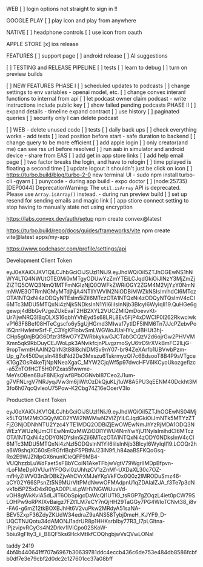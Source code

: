 
WEB
[ ] login options not straight to sign in !!

GOOGLE PLAY
[ ] play icon and play from anywhere

NATIVE
[ ] headphone controls
[ ] use icon from oauth

APPLE STORE
[x] ios release

FEATURES
[ ] support page
[ ] android release
[ ] AI suggestions

[ ] TESTING and RELEASE PIPELINE
[ ] tests
[ ] learn to debug
[ ] turn on preview builds

[ ] NEW FEATURES
PHASE I
[ ] scheduled updates to podcasts
[ ] change settings to env variables - openai model, etc.
[ ] change convex interanl functions to internal from api
[ ] let podcast owner claim podcast - write instructions include public key 
[ ] show failed pending podcasts
PHASE II
[ ] expand details - timeline expand contract
[ ] use history
[ ] paginated queries
[ ] security only I can delete podcast 

[ ] WEB - delete unused code
[ ] tests
[ ] daily back ups
[ ]  check everything works - add tests
[ ] load position before start - safe duration to backend
[ ] change query to be more efficient
[ ] add apple login
[ ] only creator(and me) can see rss url before resolved
[ ] run aab in simulator and android device - share from EAS
[ ] add get in app store links
[ ] add help email page
[ ] two factor breaks the login, and have to relogin
[ ] time pplayed is floating a second time 
[ ] update logout it shouldn't just be click on icon
[ ] https://turbo.build/blog/turbo-2-0 new terminal UI - sudo npm install turbo-cli -gyarn 
[ ] punycode - during app build - expo doctor
[ ] (node:25735) [DEP0044] DeprecationWarning: The `util.isArray` API is deprecated. Please use `Array.isArray()` instead. - during run preview build
[ ] set up resend for sending emails and magic link
[ ] app stiore connect setting to stop having to manually state not using encryption


https://labs.convex.dev/auth/setup
npm create convex@latest

https://turbo.build/repo/docs/guides/frameworks/vite
npm create vite@latest apps/my-app


https://www.podchaser.com/profile/settings/api

Development Client Token

eyJ0eXAiOiJKV1QiLCJhbGciOiJSUzI1NiJ9.eyJhdWQiOiI5ZTJhOGEwNS1hNWY4LTQ4NWUtOTE0Mi0xMTgyODUwYzZmYTEiLCJqdGkiOiJlNzY3MjZmZjZiZTQ5OWQ3NmQ1MTFmNGIzNjQ0OWFkZWRiOGY2ZGM4M2VjYzY0NmNmMWE3OTRmNGMyMTdjNjA4NTllYWVlN2NiODBiMWZkNSIsImlhdCI6MTczOTA1NTQxNi4zODQyNTEsIm5iZiI6MTczOTA1NTQxNi4zODQyNTQsImV4cCI6MTc3MDU5MTQxNi4zNjk5NDksInN1YiI6IiIsInNjb3BlcyI6WyIqIl19.QuHGe6ggewpj4dBbGvPJgeZUkEvaT2HB2XYL2VUCZMlQmDoevvKt-Ur7ijwNRQ3lBqOLXS16qbhYVhEyd5s68LRL8Ev5FjP4xDWCIF0l262RkwciwkvP163F8Bef08HTeCgscfo6y5gUjHGmd3MIwaf7ytIDF5lNM6Tn7JJcPZebvPoI6QnrHwletwSrf-F_C3YgKFlobvSmLWGWoJUaHYv_uIBHUt3hj-CHp5g0njBQG6Dfzr3f8wO7YZWRbkykwGJCTabGCQzV2d6ojrGw2PHVVMXmn5qk9RbDuyCEJWoLpk3ANvikfcjnPLvgzmoSyU6trD9rXVkBmFC2lLjG-9ropTwmtHAAIN2QlrN3t88I8chlDMSv9nY07-br94ZeXArfb1UBVwbPzm-Up_g7x450DwjsIn486dNd2De3Mxszu6TskrmyzQI7c6BdsooT8B4P9sVTgceK1GgZOsR4keTjNpNNeaXgaC_MYW2CjqWf5p97dwcHFV6IKCyoUkozgefizc-a5ZnTOfHCT5HOPZxas5fwwme-MeYsOBen6BuF8NEkgIwf8PbOGNvbI87Ceo2J1um-g7VFNLrgV7NRJyqJVw3m6jliWtOzDkQjuKLj1uW8A5PU3qEENM40Dckht3M3fo6h07qcQvleoU75Pow-K2Cbg74Z16eOoerV3lo

Production Client Token


eyJ0eXAiOiJKV1QiLCJhbGciOiJSUzI1NiJ9.eyJhdWQiOiI5ZTJhOGEwNS04Mjk5LTQ1M2MtOGQyMC02YWI2NWMwN2VlZjYiLCJqdGkiOiJmNTk5MTYzZTFjZGNjODNhNTU2Yzc4YTE1MDQ2ODBiZjEwOWEwNmJhYzRjMDA1ODQ3NWEzYWUzNjJmOTEwNmQzMWZiODI1YWU4NmYwYjU1NyIsImlhdCI6MTczOTA1NTQxNi4zODY0NDYsIm5iZiI6MTczOTA1NTQxNi4zODY0NDksImV4cCI6MTc3MDU5MTQxNi4zNzI5ODQsInN1YiI6IiIsInNjb3BlcyI6WyIqIl19.LCOQr2ha6W9shqXC60sErRGfrIBqbF5PBtNJ23lN9fLh84aaBSFKQoGsq-Ro2E9WJZNlpGX6nunICleQFF9MB4-VUQhzzbLuWdFaet5sFBbYCoiN1AkeTFbjwVgtV79WgrlIMDpBfpvn-rLoFMeDpl0VUurIYFOGvI0zUhhzCV1zZnMf-UXDaXL30c7OZ-mfHyZIWVO3n3rDBkZjvAhCVrXMJeYKpVkFOx0Q0z2lMRODuSmz46-aCY02Y66SPsnZt5N9MUrVItPMdNwwOFMAdpnU1qZDAIaIZJA_f3Te7p3dNvk1bi5PZ5xD4xR0gAO0PLsLpWHVNGWiUuvVd-vOH8gWkKvIA5dLJIT6ObSpigcDaWcQI1UTIG_tsRGP7gZOqzL4iet0pCW79SLOHPw9oRPKIXvBaigz7FZt1LM7eCY7nQjHH29TaGGy7PG4WloTCNvt38_i8v-FA6-g6mZ12tkBOXBJhHt6V2vuPkw2MRdyA51saNA-BEV5ZxpF36ZdyZKUdW34edraZ9aANS58Tybj0meH_KJYF9_D-UQCTNJQotu34dAMONJ1adrUR8p1HHKsrbIby77R3_I7pLGltna-lPjzvipvRCyGs4N2Drkv1IVlCpo02SKoW-5biu9gFlty3_ii_B8QF5ks6HckMtIkfCOQhgbjwVsQVwLONaI


taddy
2419
4bf4b440641ff707a6967b30639781ddc4eccb436c6de753e484db8586fcbfb0df7e3e79cbf2d0dc2c127601cc37a08bff